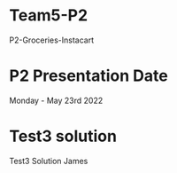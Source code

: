 # Team5-P2
P2-Groceries-Instacart
# P2 Presentation Date
Monday  - May 23rd 2022
# Test3 solution
Test3 Solution
James

